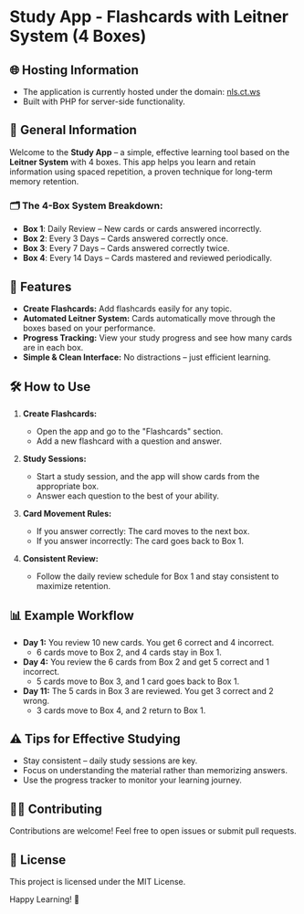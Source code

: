 # Study App - Flashcards with Leitner System (4 Boxes)

## 🌐 Hosting Information
- The application is currently hosted under the domain: [nls.ct.ws](http://nls.ct.ws)
- Built with PHP for server-side functionality.

## 📖 General Information
Welcome to the **Study App** – a simple, effective learning tool based on the **Leitner System** with 4 boxes. This app helps you learn and retain information using spaced repetition, a proven technique for long-term memory retention.

### 🗂️ The 4-Box System Breakdown:
- **Box 1**: Daily Review – New cards or cards answered incorrectly.
- **Box 2**: Every 3 Days – Cards answered correctly once.
- **Box 3**: Every 7 Days – Cards answered correctly twice.
- **Box 4**: Every 14 Days – Cards mastered and reviewed periodically.

## 🚀 Features
- **Create Flashcards:** Add flashcards easily for any topic.
- **Automated Leitner System:** Cards automatically move through the boxes based on your performance.
- **Progress Tracking:** View your study progress and see how many cards are in each box.
- **Simple & Clean Interface:** No distractions – just efficient learning.

## 🛠️ How to Use

1. **Create Flashcards:**
    - Open the app and go to the "Flashcards" section.
    - Add a new flashcard with a question and answer.

2. **Study Sessions:**
    - Start a study session, and the app will show cards from the appropriate box.
    - Answer each question to the best of your ability.

3. **Card Movement Rules:**
    - If you answer correctly: The card moves to the next box.
    - If you answer incorrectly: The card goes back to Box 1.

4. **Consistent Review:**
    - Follow the daily review schedule for Box 1 and stay consistent to maximize retention.

## 📊 Example Workflow
- **Day 1:** You review 10 new cards. You get 6 correct and 4 incorrect.
    - 6 cards move to Box 2, and 4 cards stay in Box 1.
- **Day 4:** You review the 6 cards from Box 2 and get 5 correct and 1 incorrect.
    - 5 cards move to Box 3, and 1 card goes back to Box 1.
- **Day 11:** The 5 cards in Box 3 are reviewed. You get 3 correct and 2 wrong.
    - 3 cards move to Box 4, and 2 return to Box 1.

## ⚠️ Tips for Effective Studying
- Stay consistent – daily study sessions are key.
- Focus on understanding the material rather than memorizing answers.
- Use the progress tracker to monitor your learning journey.

## 🧑‍💻 Contributing
Contributions are welcome! Feel free to open issues or submit pull requests.

## 📜 License
This project is licensed under the MIT License.

Happy Learning! 🎯

